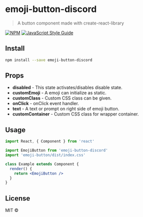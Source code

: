 # emoji-button-discord

> A button component made with create-react-library

[![NPM](https://img.shields.io/npm/v/emoji-button.svg)](https://www.npmjs.com/package/emoji-button-discord) [![JavaScript Style Guide](https://img.shields.io/badge/code_style-standard-brightgreen.svg)](https://standardjs.com)

## Install

```bash
npm install --save emoji-button-discord
```

## Props
- **disabled** - This state activates/disables disable state.
- **customEmoji** - A emoji can initialize as static.
- **customClass** - Custom CSS class can be given.
- **onClick** - onClick event handler.
- **text** - A text or prompt on right side of emoji button.
- **customContainer** - Custom CSS class for wrapper container.

## Usage

```jsx
import React, { Component } from 'react'

import EmojiButton from 'emoji-button-discord'
import 'emoji-button/dist/index.css'

class Example extends Component {
  render() {
    return <EmojiButton />
  }
}
```

## License

MIT © [](https://github.com/)
